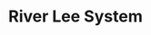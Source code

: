 ---
title: "River Lee System"
address: "South Western Regional Fisheries Board, Sunnyside House, Macroom, Co. Cork"
tel: "+353 (0)26 41 222"
county: "Cork"
category: "Game Angling"
type: "Content"
lat: "51.89734649658203"
lng: "-8.958512306213379"
---